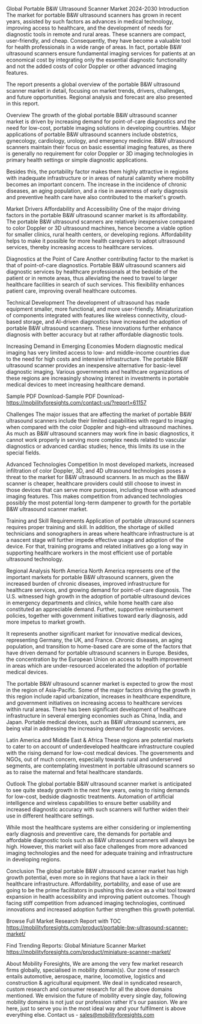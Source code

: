 Global Portable B&W Ultrasound Scanner Market 2024-2030
Introduction
The market for portable B&W ultrasound scanners has grown in recent years, assisted by such factors as advances in medical technology, improving access to healthcare, and the development of needs for diagnostic tools in remote and rural areas. These scanners are compact, user-friendly, and cheap. Consequently, they have become a valuable tool for health professionals in a wide range of areas. In fact, portable B&W ultrasound scanners ensure fundamental imaging services for patients at an economical cost by integrating only the essential diagnostic functionality and not the added costs of color Doppler or other advanced imaging features.

The report presents a global overview of the portable B&W ultrasound scanner market in detail, focusing on market trends, drivers, challenges, and future opportunities. Regional analysis and forecast are also presented in this report.

Overview
The growth of the global portable B&W ultrasound scanner market is driven by increasing demand for point-of-care diagnostics and the need for low-cost, portable imaging solutions in developing countries. Major applications of portable B&W ultrasound scanners include obstetrics, gynecology, cardiology, urology, and emergency medicine. B&W ultrasound scanners maintain their focus on basic essential imaging features, as there is generally no requirement for color Doppler or 3D imaging technologies in primary health settings or simple diagnostic applications.

Besides this, the portability factor makes them highly attractive in regions with inadequate infrastructure or in areas of natural calamity where mobility becomes an important concern. The increase in the incidence of chronic diseases, an aging population, and a rise in awareness of early diagnosis and preventive health care have also contributed to the market's growth.

Market Drivers
Affordability and Accessibility One of the major driving factors in the portable B&W ultrasound scanner market is its affordability. The portable B&W ultrasound scanners are relatively inexpensive compared to color Doppler or 3D ultrasound machines, hence become a viable option for smaller clinics, rural health centers, or developing regions. Affordability helps to make it possible for more health caregivers to adopt ultrasound services, thereby increasing access to healthcare services.

Diagnostics at the Point of Care Another contributing factor to the market is that of point-of-care diagnostics. Portable B&W ultrasound scanners aid diagnostic services by healthcare professionals at the bedside of the patient or in remote areas, thus alleviating the need to travel to larger healthcare facilities in search of such services. This flexibility enhances patient care, improving overall healthcare outcomes.

Technical Development The development of ultrasound has made equipment smaller, more functional, and more user-friendly. Miniaturization of components integrated with features like wireless connectivity, cloud-based storage, and AI-driven diagnostics have increased the adoption of portable B&W ultrasound scanners. These innovations further enhance diagnosis with better accuracy but at rather affordable diagnostic tools.

Increasing Demand in Emerging Economies Modern diagnostic medical imaging has very limited access to low- and middle-income countries due to the need for high costs and intensive infrastructure. The portable B&W ultrasound scanner provides an inexpensive alternative for basic-level diagnostic imaging. Various governments and healthcare organizations of these regions are increasingly showing interest in investments in portable medical devices to meet increasing healthcare demand.


Sample PDF Download-Sample PDF Download- https://mobilityforesights.com/contact-us/?report=61157




Challenges
The major issues that are affecting the market of portable B&W ultrasound scanners include their limited capabilities with regard to imaging when compared with the color Doppler and high-end ultrasound machines. As much as B&W ultrasound scanners may work fine in basic diagnostics, it cannot work properly in serving more complex needs related to vascular diagnostics or advanced cardiac studies; hence, this limits its use in the special fields.

Advanced Technologies Competition In most developed markets, increased infiltration of color Doppler, 3D, and 4D ultrasound technologies poses a threat to the market for B&W ultrasound scanners. In as much as the B&W scanner is cheaper, healthcare providers could still choose to invest in those devices that can serve more purposes, including those with advanced imaging features. This makes competition from advanced technologies possibly the most potential long-term dampener to growth for the portable B&W ultrasound scanner market.

Training and Skill Requirements Application of portable ultrasound scanners requires proper training and skill. In addition, the shortage of skilled technicians and sonographers in areas where healthcare infrastructure is at a nascent stage will further impede effective usage and adoption of the device. For that, training programs and related initiatives go a long way in supporting healthcare workers in the most efficient use of portable ultrasound technology.

Regional Analysis
North America North America represents one of the important markets for portable B&W ultrasound scanners, given the increased burden of chronic diseases, improved infrastructure for healthcare services, and growing demand for point-of-care diagnosis. The U.S. witnessed high growth in the adoption of portable ultrasound devices in emergency departments and clinics, while home health care also constituted an appreciable demand. Further, supportive reimbursement policies, together with government initiatives toward early diagnosis, add more impetus to market growth.

It represents another significant market for innovative medical devices, representing Germany, the UK, and France. Chronic diseases, an aging population, and transition to home-based care are some of the factors that have driven demand for portable ultrasound scanners in Europe. Besides, the concentration by the European Union on access to health improvement in areas which are under-resourced accelerated the adoption of portable medical devices.

The portable B&W ultrasound scanner market is expected to grow the most in the region of Asia-Pacific. Some of the major factors driving the growth in this region include rapid urbanization, increases in healthcare expenditure, and government initiatives on increasing access to healthcare services within rural areas. There has been significant development of healthcare infrastructure in several emerging economies such as China, India, and Japan. Portable medical devices, such as B&W ultrasound scanners, are being vital in addressing the increasing demand for diagnostic services.

Latin America and Middle East & Africa These regions are potential markets to cater to on account of underdeveloped healthcare infrastructure coupled with the rising demand for low-cost medical devices. The governments and NGOs, out of much concern, especially towards rural and underserved segments, are contemplating investment in portable ultrasound scanners so as to raise the maternal and fetal healthcare standards.

Outlook
The global portable B&W ultrasound scanner market is anticipated to see quite steady growth in the next few years, owing to rising demands for low-cost, bedside diagnostic treatments. Automation of artificial intelligence and wireless capabilities to ensure better usability and increased diagnostic accuracy with such scanners will further widen their use in different healthcare settings.

While most the healthcare systems are either considering or implementing early diagnosis and preventive care, the demands for portable and affordable diagnostic tools such as B&W ultrasound scanners will always be high. However, this market will also face challenges from more advanced imaging technologies and the need for adequate training and infrastructure in developing regions.

Conclusion
The global portable B&W ultrasound scanner market has high growth potential, even more so in regions that have a lack in their healthcare infrastructure. Affordability, portability, and ease of use are going to be the prime facilitators in pushing this device as a vital tool toward expansion in health accessibility and improving patient outcomes. Though facing stiff competition from advanced imaging technologies, continued innovations and increased adoption further strengthen this growth potential.




Browse Full Market Research Report with TOC
https://mobilityforesights.com/product/portable-bw-ultrasound-scanner-market/




Find Trending Reports:
Global Miniature Scanner Market https://mobilityforesights.com/product/miniature-scanner-market/








About Mobility Foresights,
We are among the very few market research firms globally, specialised in mobility domain(s). Our zone of research entails automotive, aerospace, marine, locomotive, logistics and construction & agricultural equipment. We deal in syndicated research, custom research and consumer research for all the above domains mentioned.
We envision the future of mobility every single day, following mobility domains is not just our profession rather it's our passion. We are here, just to serve you in the most ideal way and your fulfilment is above everything else. Contact us -  sales@mobilityforesights.com 




